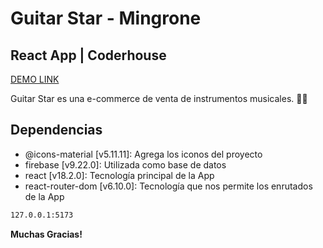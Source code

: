 # Guitar Star - Mingrone
## React App | Coderhouse
[DEMO LINK](https://646199d60a41487969b99ec1--meek-dango-f6a979.netlify.app/)

Guitar Star es una e-commerce de venta de instrumentos musicales. 🎸🎶

## Dependencias

- @icons-material [v5.11.11]: Agrega los iconos del proyecto
- firebase [v9.22.0]: Utilizada como base de datos
- react [v18.2.0]: Tecnología principal de la App
- react-router-dom [v6.10.0]: Tecnología que nos permite los enrutados de la App

```sh
127.0.0.1:5173
```
**Muchas Gracias!**
